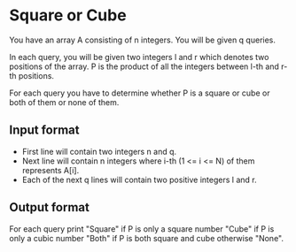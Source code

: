 # Square or Cube

You have an array A consisting of n integers. You will be given q queries.

In each query, you will be given two integers l and r which denotes two positions of the array. P is the product of all the integers between l-th and r-th positions.

For each query you have to determine whether P is a square or cube or both of them or none of them.

## Input format

- First line will contain two integers n and q.
- Next line will contain n integers where i-th (1 <= i <= N) of them represents A[i].
- Each of the next q lines will contain two positive integers l and r.

## Output format

For each query print "Square" if P is only a square number "Cube" if P is only a cubic number "Both" if P is both square and cube otherwise "None".
